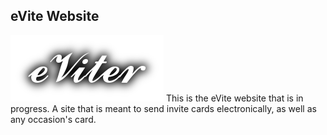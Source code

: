 ## eVite Website
![evites logo](/images/logo/eViter.png)
This is the eVite website that is in progress. A site that is meant to send invite cards electronically, as well as any occasion's card.
